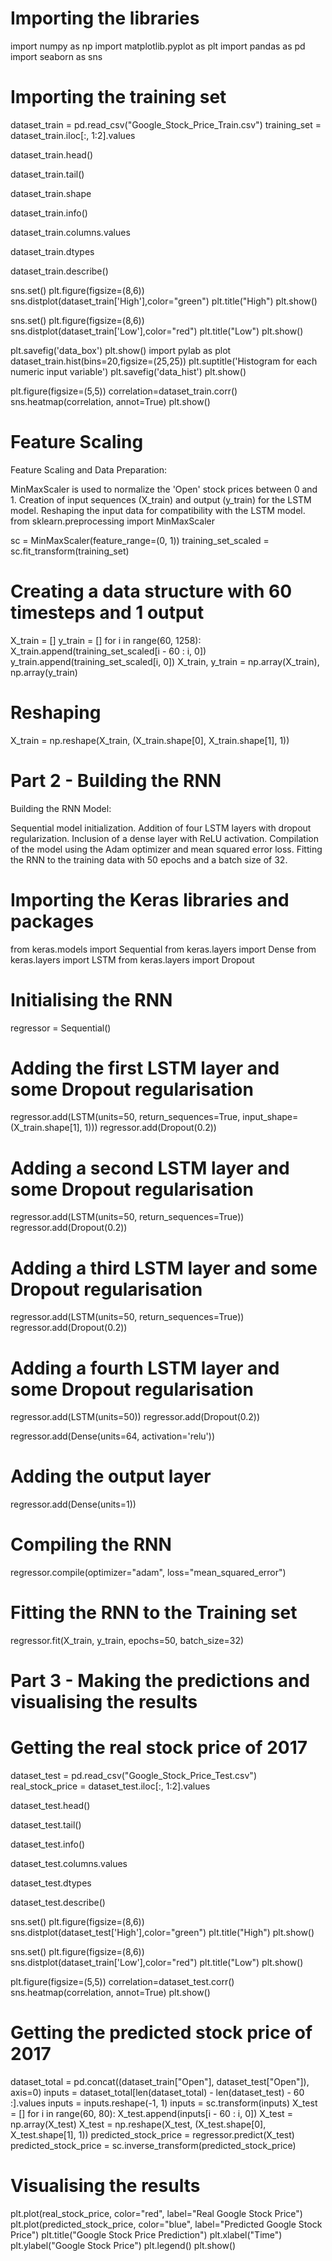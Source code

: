 # Importing the libraries
import numpy as np
import matplotlib.pyplot as plt
import pandas as pd
import seaborn as sns

# Importing the training set
dataset_train = pd.read_csv("Google_Stock_Price_Train.csv")
training_set = dataset_train.iloc[:, 1:2].values

dataset_train.head()

dataset_train.tail()

dataset_train.shape

dataset_train.info()

dataset_train.columns.values

dataset_train.dtypes

dataset_train.describe()

sns.set()
plt.figure(figsize=(8,6))
sns.distplot(dataset_train['High'],color="green")
plt.title("High")
plt.show()

sns.set()
plt.figure(figsize=(8,6))
sns.distplot(dataset_train['Low'],color="red")
plt.title("Low")
plt.show()

plt.savefig('data_box')
plt.show()
import pylab as plot
dataset_train.hist(bins=20,figsize=(25,25))
plt.suptitle('Histogram for each numeric input variable')
plt.savefig('data_hist')
plt.show()

plt.figure(figsize=(5,5))
correlation=dataset_train.corr()
sns.heatmap(correlation, annot=True)
plt.show()

# Feature Scaling
Feature Scaling and Data Preparation:

MinMaxScaler is used to normalize the 'Open' stock prices between 0 and 1.
Creation of input sequences (X_train) and output (y_train) for the LSTM model.
Reshaping the input data for compatibility with the LSTM model.
from sklearn.preprocessing import MinMaxScaler

sc = MinMaxScaler(feature_range=(0, 1))
training_set_scaled = sc.fit_transform(training_set)

# Creating a data structure with 60 timesteps and 1 output
X_train = []
y_train = []
for i in range(60, 1258):
    X_train.append(training_set_scaled[i - 60 : i, 0])
    y_train.append(training_set_scaled[i, 0])
X_train, y_train = np.array(X_train), np.array(y_train)

# Reshaping
X_train = np.reshape(X_train, (X_train.shape[0], X_train.shape[1], 1))

# Part 2 - Building the RNN
Building the RNN Model:

Sequential model initialization.
Addition of four LSTM layers with dropout regularization.
Inclusion of a dense layer with ReLU activation.
Compilation of the model using the Adam optimizer and mean squared error loss.
Fitting the RNN to the training data with 50 epochs and a batch size of 32.

# Importing the Keras libraries and packages
from keras.models import Sequential
from keras.layers import Dense
from keras.layers import LSTM
from keras.layers import Dropout

# Initialising the RNN
regressor = Sequential()

# Adding the first LSTM layer and some Dropout regularisation
regressor.add(LSTM(units=50, return_sequences=True, input_shape=(X_train.shape[1], 1)))
regressor.add(Dropout(0.2))

# Adding a second LSTM layer and some Dropout regularisation
regressor.add(LSTM(units=50, return_sequences=True))
regressor.add(Dropout(0.2))

# Adding a third LSTM layer and some Dropout regularisation
regressor.add(LSTM(units=50, return_sequences=True))
regressor.add(Dropout(0.2))

# Adding a fourth LSTM layer and some Dropout regularisation
regressor.add(LSTM(units=50))
regressor.add(Dropout(0.2))

regressor.add(Dense(units=64, activation='relu'))

# Adding the output layer
regressor.add(Dense(units=1))

# Compiling the RNN
regressor.compile(optimizer="adam", loss="mean_squared_error")

# Fitting the RNN to the Training set
regressor.fit(X_train, y_train, epochs=50, batch_size=32)

# Part 3 - Making the predictions and visualising the results

# Getting the real stock price of 2017
dataset_test = pd.read_csv("Google_Stock_Price_Test.csv")
real_stock_price = dataset_test.iloc[:, 1:2].values

dataset_test.head()

dataset_test.tail()

dataset_test.info()

dataset_test.columns.values

dataset_test.dtypes

dataset_test.describe()

sns.set()
plt.figure(figsize=(8,6))
sns.distplot(dataset_test['High'],color="green")
plt.title("High")
plt.show()

sns.set()
plt.figure(figsize=(8,6))
sns.distplot(dataset_train['Low'],color="red")
plt.title("Low")
plt.show()

plt.figure(figsize=(5,5))
correlation=dataset_test.corr()
sns.heatmap(correlation, annot=True)
plt.show()

# Getting the predicted stock price of 2017
dataset_total = pd.concat((dataset_train["Open"], dataset_test["Open"]), axis=0)
inputs = dataset_total[len(dataset_total) - len(dataset_test) - 60 :].values
inputs = inputs.reshape(-1, 1)
inputs = sc.transform(inputs)
X_test = []
for i in range(60, 80):
    X_test.append(inputs[i - 60 : i, 0])
X_test = np.array(X_test)
X_test = np.reshape(X_test, (X_test.shape[0], X_test.shape[1], 1))
predicted_stock_price = regressor.predict(X_test)
predicted_stock_price = sc.inverse_transform(predicted_stock_price)

# Visualising the results
plt.plot(real_stock_price, color="red", label="Real Google Stock Price")
plt.plot(predicted_stock_price, color="blue", label="Predicted Google Stock Price")
plt.title("Google Stock Price Prediction")
plt.xlabel("Time")
plt.ylabel("Google Stock Price")
plt.legend()
plt.show()
